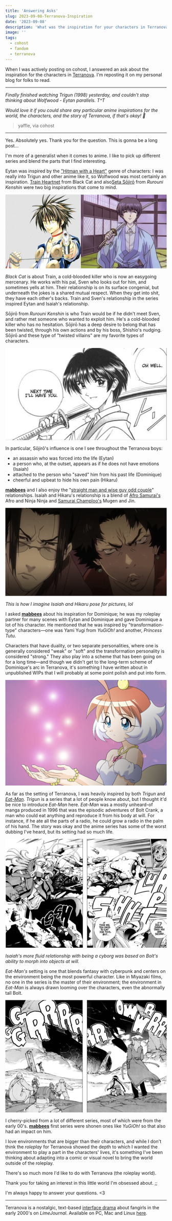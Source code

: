 ```yaml
---
title: 'Answering Asks'
slug: 2023-09-08-Terranova-Inspiration
date: '2023-09-08'
description: 'What was the inspiration for your characters in Terranova?'
image: ''
tags:
  - cohost
  - fandom
  - terranova
---
```


When I was actively posting on cohost, I answered an ask about the inspiration for the characters in [Terranova](https://store.steampowered.com/app/1728700/Terranova/). I'm reposting it on my personal blog for folks to read.

---

*Finally finished watching Trigun (1998) yesterday, and couldn't stop thinking about Wolfwood - Eytan parallels. T^T*

*Would love it if you could share any particular anime inspirations for the world, the characters, and the story of Terranova, if that's okay! 🙏*

> yaffle, via cohost

---

Yes. Absolutely yes. Thank you for the question. This is gonna be a long post...

I'm more of a generalist when it comes to anime. I like to pick up different series and blend the parts that I find interesting.

Eytan was inspired by the ["Hitman with a Heart"](https://tvtropes.org/pmwiki/pmwiki.php/Main/HitmanWithAHeart) genre of characters: I was really into Trigun and other anime like it, so Wolfwood was most certainly an inspiration. [Train Heartnet](https://en.wikipedia.org/wiki/List_of_Black_Cat_characters#Train_Heartnet) from Black Cat and also[Seta Sōjirō](https://en.wikipedia.org/wiki/Seta_S%C5%8Djir%C5%8D) from *Rurouni Kenshin* were two big inspirations that come to mind.

![Two anime boys side by side, one is a brown-spiky haired man with golden eyes named Train and another one is in a traditional gi, dark hair and blue eyes named Sojiro.](01_train_and_sojiro.png)

*Black Cat* is about Train, a cold-blooded killer who is now an easygoing mercenary. He works with his pal, Sven who looks out for him, and sometimes yells at him. Their relationship is on its surface congenial, but underneath the jokes is a shared mutual respect. When they get into shit, they have each other's backs. Train and Sven's relationship in the series inspired Eytan and Isaiah's relationship.

Sōjirō from *Rurouni Kenshin* is who Train would be if he didn't meet Sven, and rather met someone who wanted to exploit him. He's a cold-blooded killer who has no hesitation. Sōjirō has a deep desire to belong that has been twisted, through his own actions and by his boss, Shishio's nudging. Sōjirō and these type of "twisted villains" are my favorite types of characters.

![A black and white illustration of a man holding a katana and smiling.](02_sojiro.png)

In particular, Sōjirō's influence is one I see throughout the Terranova boys:

- an assassin who was forced into the life (Eytan)
- a person who, at the outset, appears as if he does not have emotions (Isaiah)
- attached to the person who "saved" him from his past life (Dominique)
- cheerful and upbeat to hide his own pain (Hikaru)

[**mabbees**](https://mabbees.neocities.org/) and I also enjoy the "[straight man and wise guy odd couple](https://tvtropes.org/pmwiki/pmwiki.php/Main/StraightManAndWiseGuy)" relationships. Isaiah and Hikaru's relationship is a blend of [Afro Samurai's](https://en.wikipedia.org/wiki/Afro_Samurai) Afro and Ninja Ninja and [Samurai Champloo's](https://en.wikipedia.org/wiki/Samurai_Champloo) Mugen and Jin.

![Two men squinting at the camera.](03_jin_and_mugen.png)

*This is how I imagine Isaiah and Hikaru pose for pictures, lol*

I asked [**mabbees**](https://mabbees.neocities.org/) about his inspiration for Dominique; he was my roleplay partner for many scenes with Eytan and Dominique and gave Dominique a lot of his character. He mentioned that he was inspired by "transformation-type" characters—one was Yami Yugi from *YuGiOh!* and another, *Princess Tutu*.

Characters that have duality, or two separate personalities, where one is generally considered "weak" or "soft" and the transformation personality is considered "strong." They also play into a scheme that has been going on for a long time—and though we didn't get to the long-term scheme of Dominique's arc in Terranova, it's something I have written about in unpublished WIPs that I will probably at some point polish and put into form.

![A girl in a tutu holding a sparkling gem.](04_tutu.png)

As far as the setting of Terranova, I was heavily inspired by both *Trigun* and [*Eat-Man*](https://en.wikipedia.org/wiki/Eat-Man). *Trigun* is a series that a lot of people know about, but I thought it'd be nice to introduce *Eat-Man* here. *Eat-Man* was a mostly unheard-of manga produced in 1996 that was the episodic adventures of Bolt Crank, a man who could eat anything and reproduce it from his body at will. For instance, if he ate all the parts of a radio, he could grow a radio in the palm of his hand. The story was okay and the anime series has some of the worst dubbing I've heard, but its setting had so much life.

![A black and white illustration of a man absorbed by mechanical implements.](05_bolt.png)

*Isaiah's more fluid relationship with being a cyborg was based on Bolt's ability to morph into objects at will.*

*Eat-Man's* setting is one that blends fantasy with cyberpunk and centers on the environment being the most powerful character. Like in Miyazaki films, no one in the series is the master of their environment; the environment in *Eat-Man* is always drawn looming over the characters, even the abnormally tall Bolt.

![The sands tower over workers and Bolt himself as he looks on.](06_environment.png)

I cherry-picked from a lot of different series, most of which were from the early 00's. [**mabbees**](https://mabbees.neocities.org/) first series were shonen ones like *YuGiOh!* so that also had an impact on him.

I love environments that are bigger than their characters, and while I don't think the *roleplay* for Terranova showed the depth to which I wanted the environment to play a part in the characters' lives, it's something I've been thinking about adapting into a comic or visual novel to bring the world outside of the roleplay.

There's so much more I'd like to do with Terranova (the roleplay world).

Thank you for taking an interest in this little world I'm obsessed about. ;;

I'm always happy to answer your questions. <3

---

Terranova is a nostalgic, text-based [interface drama](/blog/posts/2023-08-22-Interface-Drama/) about fangirls in the early 2000's on *LimeJournal*. Available on PC, Mac and Linux [here](https://playterranova.com/).
